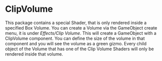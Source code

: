 # ClipVolume
This package contains a special Shader, that is only rendered inside a specified Box Volume.
You can create a Volume via the GameObject create menu, it is under *Effects/Clip Volume*. This will create a GameObject with a ClipVolume component. You can define the size of the volume in that component and you will see the volume as a green gizmo. Every child object of the Volume that has one of the Clip Volume Shaders will only be rendered inside that volume.
